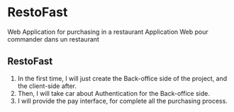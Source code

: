 # RestoFast
Web Application for purchasing in a restaurant
Application Web pour commander dans un restaurant

## RestoFast
1. In the first time, I will just create the Back-office side of the project, and the client-side after.
2. Then, I will take car about Authentication for the Back-office side.
3. I will provide the pay interface, for complete all the purchasing process.


